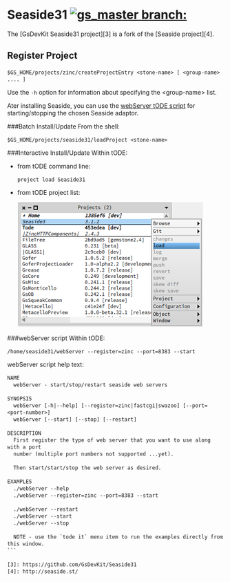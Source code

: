 # Seaside31 [![gs_master branch:](https://travis-ci.org/GsDevKit/Seaside31.png?branch=gs_master)](https://travis-ci.org/GsDevKit/Seaside31)
The [GsDevKit Seaside31 project][3] is a fork of the [Seaside project][4].


## Register Project

```Shell
$GS_HOME/projects/zinc/createProjectEntry <stone-name> [ <group-name> .... ]
```

Use the `-h` option for information about specifying the \<group-name\> list.

Ater installing Seaside, you can use the [webServer tODE script](#webserver-script) for starting/stopping the chosen Seaside adaptor.


###Batch Install/Update
From the shell:

```Shell
$GS_HOME/projects/seaside31/loadProject <stone-name>
```

###Interactive Install/Update
Within tODE:

   * from tODE command line:


      ```Shell
      project load Seaside31
      ```

   * from tODE project list:

     ![install zinc](installSeaside31.png)

###webServer script
Within tODE:

  ```Shell
  /home/seaside31/webServer --register=zinc --port=8383 --start
  ```

webServer script help text:

````
NAME
  webServer - start/stop/restart seaside web servers

SYNOPSIS
  webServer [-h|--help] [--register=zinc|fastcgi|swazoo] [--port=<port-number>]
  webServer [--start] [--stop] [--restart]

DESCRIPTION
  First register the type of web server that you want to use along with a port
  number (multiple port numbers not supported ...yet).

  Then start/start/stop the web server as desired.

EXAMPLES
  ./webServer --help
  ./webServer --register=zinc --port=8383 --start

  ./webServer --restart
  ./webServer --start
  ./webServer --stop

  NOTE - use the `tode it` menu item to run the examples directly from this window.
```

[3]: https://github.com/GsDevKit/Seaside31
[4]: http://seaside.st/
